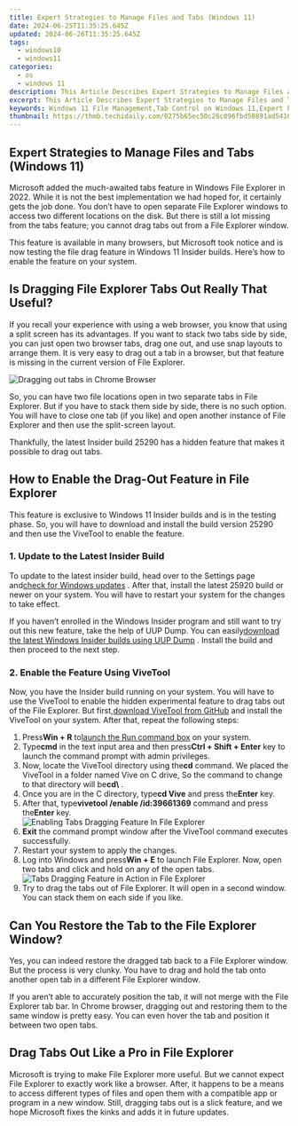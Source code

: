 ```yaml
---
title: Expert Strategies to Manage Files and Tabs (Windows 11)
date: 2024-06-25T11:35:25.645Z
updated: 2024-06-26T11:35:25.645Z
tags:
  - windows10
  - windows11
categories:
  - os
  - windows 11
description: This Article Describes Expert Strategies to Manage Files and Tabs (Windows 11)
excerpt: This Article Describes Expert Strategies to Manage Files and Tabs (Windows 11)
keywords: Windows 11 File Management,Tab Control on Windows 11,Expert File Organization W11,Mastering Windows Tabs,Efficient W11 Filesystem,Strategic Window 11 Organizing,Optimal File Handling W11
thumbnail: https://thmb.techidaily.com/0275b65ec50c26c096fbd58891ad5416742f7595ba3ecd2f30cf7442df5bd214.png
---
```


## Expert Strategies to Manage Files and Tabs (Windows 11)

 Microsoft added the much-awaited tabs feature in Windows File Explorer in 2022\. While it is not the best implementation we had hoped for, it certainly gets the job done. You don’t have to open separate File Explorer windows to access two different locations on the disk. But there is still a lot missing from the tabs feature; you cannot drag tabs out from a File Explorer window.

 This feature is available in many browsers, but Microsoft took notice and is now testing the file drag feature in Windows 11 Insider builds. Here’s how to enable the feature on your system.

## Is Dragging File Explorer Tabs Out Really That Useful?

 If you recall your experience with using a web browser, you know that using a split screen has its advantages. If you want to stack two tabs side by side, you can just open two browser tabs, drag one out, and use snap layouts to arrange them. It is very easy to drag out a tab in a browser, but that feature is missing in the current version of File Explorer.

![Dragging out tabs in Chrome Browser](https://static1.makeuseofimages.com/wordpress/wp-content/uploads/2023/02/dragging-out-tabs-in-chrome-browser.jpg)

 So, you can have two file locations open in two separate tabs in File Explorer. But if you have to stack them side by side, there is no such option. You will have to close one tab (if you like) and open another instance of File Explorer and then use the split-screen layout.

 Thankfully, the latest Insider build 25290 has a hidden feature that makes it possible to drag out tabs.

## How to Enable the Drag-Out Feature in File Explorer

 This feature is exclusive to Windows 11 Insider builds and is in the testing phase. So, you will have to download and install the build version 25290 and then use the ViveTool to enable the feature.

### 1\. Update to the Latest Insider Build

 To update to the latest insider build, head over to the Settings page and[check for Windows updates](https://www.makeuseof.com/tag/update-windows-software-guide/) . After that, install the latest 25920 build or newer on your system. You will have to restart your system for the changes to take effect.

 If you haven’t enrolled in the Windows Insider program and still want to try out this new feature, take the help of UUP Dump. You can easily[download the latest Windows Insider builds using UUP Dump](https://www.makeuseof.com/windows-11-download-insider-iso-without-insider-program/) . Install the build and then proceed to the next step.

### 2\. Enable the Feature Using ViveTool

 Now, you have the Insider build running on your system. You will have to use the ViveTool to enable the hidden experimental feature to drag tabs out of the File Explorer. But first,[download ViveTool from GitHub](https://github.com/thebookisclosed/ViVe/releases) and install the ViveTool on your system. After that, repeat the following steps:

1. Press**Win + R** to[launch the Run command box](https://www.makeuseof.com/windows-open-run-command-dialog-box/) on your system.
2. Type**cmd** in the text input area and then press**Ctrl + Shift + Enter** key to launch the command prompt with admin privileges.
3. Now, locate the ViveTool directory using the**cd** command. We placed the ViveTool in a folder named Vive on C drive, So the command to change to that directory will be**cd\\** .
4. Once you are in the C directory, type**cd Vive** and press the**Enter** key.
5. After that, type**vivetool /enable /id:39661369** command and press the**Enter** key.  
![Enabling Tabs Dragging Feature In File Explorer](https://static1.makeuseofimages.com/wordpress/wp-content/uploads/2023/02/enabling-tabs-dragging-feature-in-file-explorer.jpg)
6. **Exit** the command prompt window after the ViveTool command executes successfully.
7. Restart your system to apply the changes.
8. Log into Windows and press**Win + E** to launch File Explorer. Now, open two tabs and click and hold on any of the open tabs.  
![Tabs Dragging Feature in Action in File Explorer](https://static1.makeuseofimages.com/wordpress/wp-content/uploads/2023/02/tabs-dragging-feature-in-action-in-file-explorer.jpg)
9. Try to drag the tabs out of File Explorer. It will open in a second window. You can stack them on each side if you like.

## Can You Restore the Tab to the File Explorer Window?

 Yes, you can indeed restore the dragged tab back to a File Explorer window. But the process is very clunky. You have to drag and hold the tab onto another open tab in a different File Explorer window.

 If you aren’t able to accurately position the tab, it will not merge with the File Explorer tab bar. In Chrome browser, dragging out and restoring them to the same window is pretty easy. You can even hover the tab and position it between two open tabs.

## Drag Tabs Out Like a Pro in File Explorer

 Microsoft is trying to make File Explorer more useful. But we cannot expect File Explorer to exactly work like a browser. After, it happens to be a means to access different types of files and open them with a compatible app or program in a new window. Still, dragging tabs out is a slick feature, and we hope Microsoft fixes the kinks and adds it in future updates.


<ins class="adsbygoogle"
     style="display:block"
     data-ad-format="autorelaxed"
     data-ad-client="ca-pub-7571918770474297"
     data-ad-slot="1223367746"></ins>



<ins class="adsbygoogle"
     style="display:block"
     data-ad-client="ca-pub-7571918770474297"
     data-ad-slot="8358498916"
     data-ad-format="auto"
     data-full-width-responsive="true"></ins>


